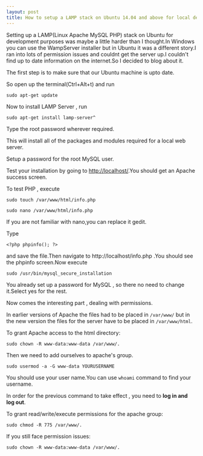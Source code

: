 ```yaml
---
layout: post
title: How to setup a LAMP stack on Ubuntu 14.04 and above for local development
---
```


Setting up a LAMP(Linux Apache MySQL PHP) stack on Ubuntu for development purposes was maybe a little harder than I thought.In Windows you can use the WampServer installer but in Ubuntu it was a different story.I ran into lots of permission issues and couldnt get the server up.I couldn't find up to date information on the internet.So I decided to blog about it.

The first step is to make sure that our Ubuntu machine is upto date.

So open up the terminal(Ctrl+Alt+t) and run

```
sudo apt-get update
```

Now to install LAMP Server , run

```
sudo apt-get install lamp-server^
```

Type the root password wherever required.

This will install all of the packages and modules required for a local web server.

Setup a password for the root MySQL user.

Test your installation by going to [http://localhost/](http://localhost/).You should get an Apache success screen.

To test PHP , execute

```
sudo touch /var/www/html/info.php

sudo nano /var/www/html/info.php
```

If you are not familiar with nano,you can replace it gedit.

Type

```
<?php phpinfo(); ?>
```

and save the file.Then navigate to http://localhost/info.php .You should see the phpinfo screen.Now execute

```
sudo /usr/bin/mysql_secure_installation
```

You already set up a password for MySQL , so there no need to change it.Select yes for the rest.

Now comes the interesting part , dealing with permissions.

In earlier versions of Apache the files had to be placed in `/var/www/` but in the new version the files for the server have to be placed in `/var/www/html`.

To grant Apache access to the html directory:

```
sudo chown -R www-data:www-data /var/www/.
```

Then we need to add ourselves to apache's group.

```
sudo usermod -a -G www-data YOURUSERNAME
```

You should use your user name.You can use `whoami` command to find your username.

In order for the previous command to take effect , you need to **log in and log out**.

To grant read/write/execute permissions for the apache group:

```
sudo chmod -R 775 /var/www/.
```

If you still face permission issues:

```
sudo chown -R www-data:www-data /var/www/.
```

